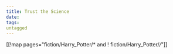 ```yaml
---
title: Trust the Science
date: 
tags:
untagged
---
```

[[!map pages="fiction/Harry_Potter/* and ! fiction/Harry_Potter/*/*"]]
